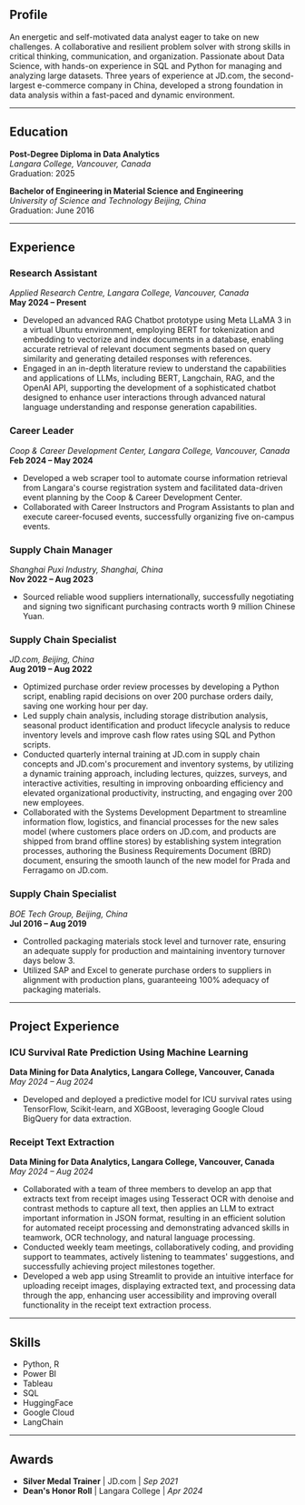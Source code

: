 ## Profile
An energetic and self-motivated data analyst eager to take on new challenges. A collaborative and resilient problem solver with strong skills in critical thinking, communication, and organization. Passionate about Data Science, with hands-on experience in SQL and Python for managing and analyzing large datasets. Three years of experience at JD.com, the second-largest e-commerce company in China, developed a strong foundation in data analysis within a fast-paced and dynamic environment.

---

## Education

**Post-Degree Diploma in Data Analytics**  
*Langara College, Vancouver, Canada*  
Graduation: 2025

**Bachelor of Engineering in Material Science and Engineering**  
*University of Science and Technology Beijing, China*  
Graduation: June 2016

---

## Experience

### Research Assistant  
*Applied Research Centre, Langara College, Vancouver, Canada*  
**May 2024 – Present**  
- Developed an advanced RAG Chatbot prototype using Meta LLaMA 3 in a virtual Ubuntu environment, employing BERT for tokenization and embedding to vectorize and index documents in a database, enabling accurate retrieval of relevant document segments based on query similarity and generating detailed responses with references.
- Engaged in an in-depth literature review to understand the capabilities and applications of LLMs, including BERT, Langchain, RAG, and the OpenAI API, supporting the development of a sophisticated chatbot designed to enhance user interactions through advanced natural language understanding and response generation capabilities.

### Career Leader  
*Coop & Career Development Center, Langara College, Vancouver, Canada*  
**Feb 2024 – May 2024**  
- Developed a web scraper tool to automate course information retrieval from Langara's course registration system and facilitated data-driven event planning by the Coop & Career Development Center.
- Collaborated with Career Instructors and Program Assistants to plan and execute career-focused events, successfully organizing five on-campus events.

### Supply Chain Manager  
*Shanghai Puxi Industry, Shanghai, China*  
**Nov 2022 – Aug 2023**  
- Sourced reliable wood suppliers internationally, successfully negotiating and signing two significant purchasing contracts worth 9 million Chinese Yuan.

### Supply Chain Specialist  
*JD.com, Beijing, China*  
**Aug 2019 – Aug 2022**  
- Optimized purchase order review processes by developing a Python script, enabling rapid decisions on over 200 purchase orders daily, saving one working hour per day.
- Led supply chain analysis, including storage distribution analysis, seasonal product identification and product lifecycle analysis to reduce inventory levels and improve cash flow rates using SQL and Python scripts.
- Conducted quarterly internal training at JD.com in supply chain concepts and JD.com's procurement and inventory systems, by utilizing a dynamic training approach, including lectures, quizzes, surveys, and interactive activities, resulting in improving onboarding efficiency and elevated organizational productivity, instructing, and engaging over 200 new employees.
- Collaborated with the Systems Development Department to streamline information flow, logistics, and financial processes for the new sales model (where customers place orders on JD.com, and products are shipped from brand offline stores) by establishing system integration processes, authoring the Business Requirements Document (BRD) document, ensuring the smooth launch of the new model for Prada and Ferragamo on JD.com.

### Supply Chain Specialist  
*BOE Tech Group, Beijing, China*  
**Jul 2016 – Aug 2019**  
- Controlled packaging materials stock level and turnover rate, ensuring an adequate supply for production and maintaining inventory turnover days below 3.
- Utilized SAP and Excel to generate purchase orders to suppliers in alignment with production plans, guaranteeing 100% adequacy of packaging materials.

---

## Project Experience

### ICU Survival Rate Prediction Using Machine Learning  
**Data Mining for Data Analytics, Langara College, Vancouver, Canada**  
*May 2024 – Aug 2024*  
- Developed and deployed a predictive model for ICU survival rates using TensorFlow, Scikit-learn, and XGBoost, leveraging Google Cloud BigQuery for data extraction.

### Receipt Text Extraction	
**Data Mining for Data Analytics, Langara College, Vancouver, Canada**  
*May 2024 – Aug 2024*  
-	Collaborated with a team of three members to develop an app that extracts text from receipt images using Tesseract OCR with denoise and contrast methods to capture all text, then applies an LLM to extract important information in JSON format, resulting in an efficient solution for automated receipt processing and demonstrating advanced skills in teamwork, OCR technology, and natural language processing. 
-	Conducted weekly team meetings, collaboratively coding, and providing support to teammates, actively listening to teammates' suggestions, and successfully achieving project milestones together.
-	Developed a web app using Streamlit to provide an intuitive interface for uploading receipt images, displaying extracted text, and processing data through the app, enhancing user accessibility and improving overall functionality in the receipt text extraction process.

---

## Skills
- Python, R
- Power BI
- Tableau
- SQL
- HuggingFace
- Google Cloud
- LangChain

---

## Awards
- **Silver Medal Trainer** | JD.com | *Sep 2021*  
- **Dean's Honor Roll** | Langara College | *Apr 2024*

